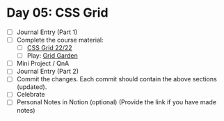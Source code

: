 # Day 05: CSS Grid

- [ ] Journal Entry (Part 1)
- [ ] Complete the course material:
  - [ ] [CSS Grid 22/22](https://www.freecodecamp.org/learn/responsive-web-design/#css-grid)
  - [ ] Play: [Grid Garden](https://cssgridgarden.com/)
- [ ] Mini Project / QnA
- [ ] Journal Entry (Part 2)
- [ ] Commit the changes. Each commit should contain the above sections (updated).
- [ ] Celebrate
- [ ] Personal Notes in Notion (optional) (Provide the link if you have made notes)
<!-- [x] to tick -->
